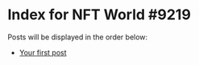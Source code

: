 # Index for NFT World #9219
Posts will be displayed in the order below:

- [Your first post](./001-first.md)

